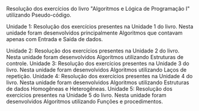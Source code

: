 Resolução dos exercícios do livro "Algoritmos e Lógica de Programação I" utilizando Pseudo-código.

Unidade 1: Resolução dos exercícios presentes na Unidade 1 do livro. Nesta unidade foram desenvolvidos principalmente Algoritmos que contavam apenas com Entrada e Saída de dados.

Unidade 2: Resolução dos exercícios presentes na Unidade 2 do livro. Nesta unidade foram desenvolvidos Algoritmos utilizando Estruturas de controle.
Unidade 3: Resolução dos exercícios presentes na Unidade 3 do livro. Nesta unidade foram desenvolvidos Algoritmos utilizando Laços de repetição.
Unidade 4: Resolução dos exercícios presentes na Unidade 4 do livro. Nesta unidade foram desenvolvidos Algoritmos utilizando Estruturas de dados Homogêneas e Heterogêneas.
Unidade 5: Resolução dos exercícios presentes na Unidade 5 do livro. Nesta unidade foram desenvolvidos Algoritmos utilizando Funções e procedimentos. 
